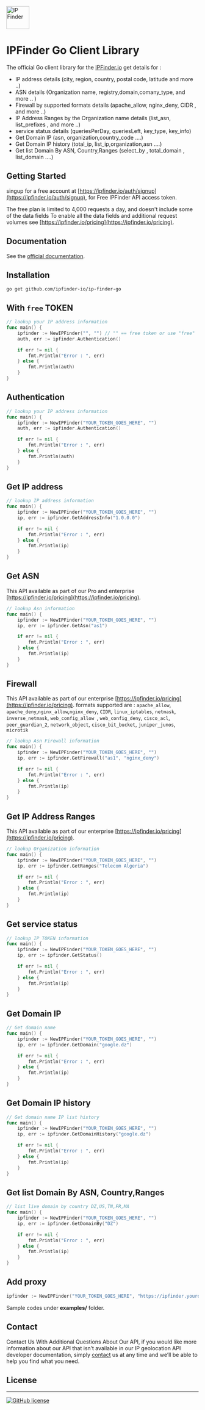 <img src='https://camo.githubusercontent.com/46886c3e689a0d4a3f6c0733d1cab5d9f9a3926d/68747470733a2f2f697066696e6465722e696f2f6173736574732f696d616765732f6c6f676f732f6c6f676f2e706e67' height='60' alt='IP Finder'></a>
#  IPFinder Go Client Library

The official Go client library for the [IPFinder.io](https://ipfinder.io) get details for :
-  IP address details (city, region, country, postal code, latitude and more ..)
-  ASN details (Organization name, registry,domain,comany_type, and more .. )
-  Firewall by supported formats details (apache_allow,  nginx_deny, CIDR , and more ..)
-  IP Address Ranges by the Organization name  details (list_asn, list_prefixes , and more ..)
-  service status details (queriesPerDay, queriesLeft, key_type, key_info)
- Get Domain IP (asn, organization,country_code ....)
- Get Domain IP history (total_ip, list_ip,organization,asn ....)
- Get list Domain By ASN, Country,Ranges (select_by , total_domain  , list_domain ....)

## Getting Started
singup for a free account at [https://ipfinder.io/auth/signup](https://ipfinder.io/auth/signup), for Free IPFinder API access token.

The free plan is limited to 4,000 requests a day, and doesn't include some of the data fields
To enable all the data fields and additional request volumes see [https://ipfinder.io/pricing](https://ipfinder.io/pricing).

## Documentation

See the [official documentation](https://ipfinder.io/docs).

## Installation
```shell
go get github.com/ipfinder-io/ip-finder-go
```

## With `free` TOKEN

```go 
// lookup your IP address information
func main() {
	ipfinder := NewIPFinder("", "") // "" == free token or use "free"
	auth, err := ipfinder.Authentication()

	if err != nil {
		fmt.Println("Error : ", err)
	} else {
		fmt.Println(auth)
	}
}
```

## Authentication

```go 
// lookup your IP address information
func main() {
	ipfinder := NewIPFinder("YOUR_TOKEN_GOES_HERE", "")
	auth, err := ipfinder.Authentication()

	if err != nil {
		fmt.Println("Error : ", err)
	} else {
		fmt.Println(auth)
	}
}
```

## Get IP address

```go 
// lookup IP address information
func main() {
	ipfinder := NewIPFinder("YOUR_TOKEN_GOES_HERE", "")
	ip, err := ipfinder.GetAddressInfo("1.0.0.0")

	if err != nil {
		fmt.Println("Error : ", err)
	} else {
		fmt.Println(ip)
	}
}

```

## Get ASN
This API available as part of our Pro and enterprise [https://ipfinder.io/pricing](https://ipfinder.io/pricing).

```go 
// lookup Asn information
func main() {
	ipfinder := NewIPFinder("YOUR_TOKEN_GOES_HERE", "") 
	ip, err := ipfinder.GetAsn("as1")

	if err != nil {
		fmt.Println("Error : ", err)
	} else {
		fmt.Println(ip)
	}
}
```

## Firewall
This API available as part of our  enterprise [https://ipfinder.io/pricing](https://ipfinder.io/pricing).
formats supported are :  `apache_allow`, `apache_deny`,`nginx_allow`,`nginx_deny`, `CIDR`, `linux_iptables`, `netmask`, `inverse_netmask`, `web_config_allow `, `web_config_deny`, `cisco_acl`, `peer_guardian_2`, `network_object`, `cisco_bit_bucket`, `juniper_junos`, `microtik`

```go 
// lookup Asn Firewall information
func main() {
	ipfinder := NewIPFinder("YOUR_TOKEN_GOES_HERE", "") 
	ip, err := ipfinder.GetFirewall("as1", "nginx_deny")

	if err != nil {
		fmt.Println("Error : ", err)
	} else {
		fmt.Println(ip)
	}
}
```

## Get IP Address Ranges
This API available as part of our  enterprise [https://ipfinder.io/pricing](https://ipfinder.io/pricing).

```go 
// lookup Organization information
func main() {
	ipfinder := NewIPFinder("YOUR_TOKEN_GOES_HERE", "")
	ip, err := ipfinder.GetRanges("Telecom Algeria")

	if err != nil {
		fmt.Println("Error : ", err)
	} else {
		fmt.Println(ip)
	}
}
```

## Get service status

```go 
// lookup IP TOKEN information
func main() {
	ipfinder := NewIPFinder("YOUR_TOKEN_GOES_HERE", "")
	ip, err := ipfinder.GetStatus()

	if err != nil {
		fmt.Println("Error : ", err)
	} else {
		fmt.Println(ip)
	}
}
```

## Get Domain IP

```go 
// Get domain name
func main() {
	ipfinder := NewIPFinder("YOUR_TOKEN_GOES_HERE", "")
	ip, err := ipfinder.GetDomain("google.dz")

	if err != nil {
		fmt.Println("Error : ", err)
	} else {
		fmt.Println(ip)
	}
}
```

## Get Domain IP history

```go 
// Get domain name IP list history
func main() {
	ipfinder := NewIPFinder("YOUR_TOKEN_GOES_HERE", "") 
	ip, err := ipfinder.GetDomainHistory("google.dz")

	if err != nil {
		fmt.Println("Error : ", err)
	} else {
		fmt.Println(ip)
	}
}
```

## Get list Domain By ASN, Country,Ranges

```go 
// list live domain by country DZ,US,TN,FR,MA
func main() {
	ipfinder := NewIPFinder("YOUR_TOKEN_GOES_HERE", "") 
	ip, err := ipfinder.GetDomainBy("DZ")

	if err != nil {
		fmt.Println("Error : ", err)
	} else {
		fmt.Println(ip)
	}
}
```

## Add proxy
```go 
ipfinder := NewIPFinder("YOUR_TOKEN_GOES_HERE", "https://ipfinder.yourdomain.com")
```

Sample codes under **examples/** folder.


## Contact

Contact Us With Additional Questions About Our API, if you would like more information about our API that isn’t available in our IP geolocation API developer documentation, simply [contact](https://ipfinder.io/contact) us at any time and we’ll be able to help you find what you need.

## License
----

[![GitHub license](https://img.shields.io/github/license/ipfinder-io/ip-finder-node.svg)](https://github.com/ipfinder-io/ip-finder-node)